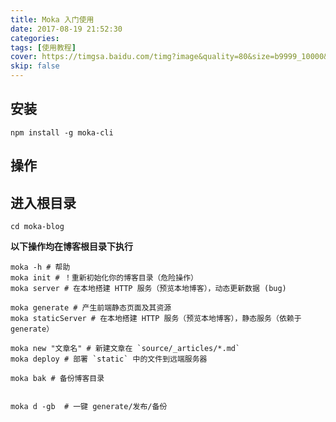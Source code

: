 ```yaml
---
title: Moka 入门使用
date: 2017-08-19 21:52:30
categories:
tags: [使用教程]
cover: https://timgsa.baidu.com/timg?image&quality=80&size=b9999_10000&sec=1503292912253&di=0dd3999f9e162aa841dc67d4aa9942cf&imgtype=0&src=http%3A%2F%2Fimg2.ph.126.net%2FiACD23QQSjl16UenBiw0Jw%3D%3D%2F6598252841168625161.jpg
skip: false
---
```



## 安装

```
npm install -g moka-cli
```


## 操作
 
 
## 进入根目录
 ```
 cd moka-blog
 ```
 **以下操作均在博客根目录下执行**
 
```
moka -h # 帮助
moka init # ！重新初始化你的博客目录（危险操作）
moka server # 在本地搭建 HTTP 服务（预览本地博客），动态更新数据 (bug)

moka generate # 产生前端静态页面及其资源
moka staticServer # 在本地搭建 HTTP 服务（预览本地博客），静态服务（依赖于 generate）

moka new "文章名" # 新建文章在 `source/_articles/*.md`
moka deploy # 部署 `static` 中的文件到远端服务器

moka bak # 备份博客目录


moka d -gb  # 一键 generate/发布/备份
```